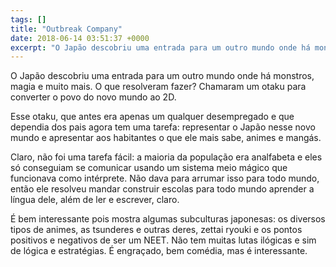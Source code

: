 ```yaml
---
tags: []
title: "Outbreak Company"
date: 2018-06-14 03:51:37 +0000
excerpt: "O Japão descobriu uma entrada para um outro mundo onde há monstros, magia e muito mais. O que resolveram fazer? Chamaram um otaku para..."
---
```


O Japão descobriu uma entrada para um outro mundo onde há monstros, magia e muito mais. O que resolveram fazer? Chamaram um otaku para converter o povo do novo mundo ao 2D.

Esse otaku, que antes era apenas um qualquer desempregado e que dependia dos pais agora tem uma tarefa: representar o Japão nesse novo mundo e apresentar aos habitantes o que ele mais sabe, animes e mangás.

Claro, não foi uma tarefa fácil: a maioria da população era analfabeta e eles só conseguiam se comunicar usando um sistema meio mágico que funcionava como intérprete. Não dava para arrumar isso para todo mundo, então ele resolveu mandar construir escolas para todo mundo aprender a língua dele, além de ler e escrever, claro.

É bem interessante pois mostra algumas subculturas japonesas: os diversos tipos de animes, as tsunderes e outras deres, zettai ryouki e os pontos positivos e negativos de ser um NEET. Não tem muitas lutas ilógicas e sim de lógica e estratégias. É engraçado, bem comédia, mas é interessante.